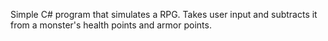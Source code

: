 Simple C# program that simulates a RPG. Takes user input and subtracts it from a monster's health points and armor points.
